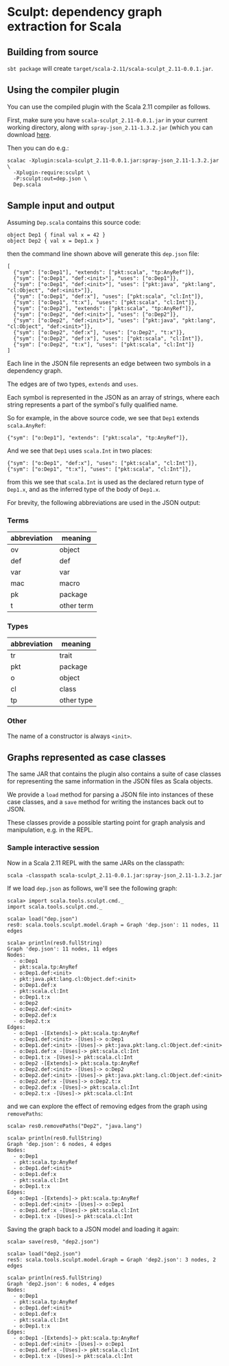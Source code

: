# Sculpt: dependency graph extraction for Scala

## Building from source

`sbt package` will create `target/scala-2.11/scala-sculpt_2.11-0.0.1.jar`.

## Using the compiler plugin

You can use the compiled plugin with the Scala 2.11 compiler as follows.

First, make sure you have `scala-sculpt_2.11-0.0.1.jar` in your current working directory,
along with `spray-json_2.11-1.3.2.jar` (which you can download
[here](http://repo1.maven.org/maven2/io/spray/spray-json_2.11/1.3.2/spray-json_2.11-1.3.2.jar).

Then you can do e.g.:

    scalac -Xplugin:scala-sculpt_2.11-0.0.1.jar:spray-json_2.11-1.3.2.jar \
      -Xplugin-require:sculpt \
      -P:sculpt:out=dep.json \
      Dep.scala

## Sample input and output

Assuming `Dep.scala` contains this source code:

```
object Dep1 { final val x = 42 }
object Dep2 { val x = Dep1.x }
```

then the command line shown above will generate this `dep.json` file:

```
[
  {"sym": ["o:Dep1"], "extends": ["pkt:scala", "tp:AnyRef"]},
  {"sym": ["o:Dep1", "def:<init>"], "uses": ["o:Dep1"]},
  {"sym": ["o:Dep1", "def:<init>"], "uses": ["pkt:java", "pkt:lang", "cl:Object", "def:<init>"]},
  {"sym": ["o:Dep1", "def:x"], "uses": ["pkt:scala", "cl:Int"]},
  {"sym": ["o:Dep1", "t:x"], "uses": ["pkt:scala", "cl:Int"]},
  {"sym": ["o:Dep2"], "extends": ["pkt:scala", "tp:AnyRef"]},
  {"sym": ["o:Dep2", "def:<init>"], "uses": ["o:Dep2"]},
  {"sym": ["o:Dep2", "def:<init>"], "uses": ["pkt:java", "pkt:lang", "cl:Object", "def:<init>"]},
  {"sym": ["o:Dep2", "def:x"], "uses": ["o:Dep2", "t:x"]},
  {"sym": ["o:Dep2", "def:x"], "uses": ["pkt:scala", "cl:Int"]},
  {"sym": ["o:Dep2", "t:x"], "uses": ["pkt:scala", "cl:Int"]}
]
```

Each line in the JSON file represents an edge between two symbols in a
dependency graph.

The edges are of two types, `extends` and `uses`.

Each symbol is represented in the JSON as an array of strings, where
each string represents a part of the symbol's fully qualified name.

So for example, in the above source code, we see that `Dep1` extends
`scala.AnyRef`:

    {"sym": ["o:Dep1"], "extends": ["pkt:scala", "tp:AnyRef"]},

And we see that `Dep1` uses `scala.Int` in two places:

    {"sym": ["o:Dep1", "def:x"], "uses": ["pkt:scala", "cl:Int"]},
    {"sym": ["o:Dep1", "t:x"], "uses": ["pkt:scala", "cl:Int"]},

from this we see that `scala.Int` is used as the declared return type
of `Dep1.x`, and as the inferred type of the body of `Dep1.x`.

For brevity, the following abbreviations are used in the JSON output:

### Terms

abbreviation | meaning
-------------|--------
ov           | object
def          | def
var          | var
mac          | macro
pk           | package
t            | other term

### Types

abbreviation | meaning
-------------|--------
tr           | trait
pkt          | package
o            | object
cl           | class
tp           | other type

### Other

The name of a constructor is always `<init>`.

## Graphs represented as case classes

The same JAR that contains the plugin also contains a suite of case
classes for representing the same information in the JSON files as
Scala objects.

We provide a `load` method for parsing a JSON file into instances
of these case classes, and a `save` method for writing the instances
back out to JSON.

These classes provide a possible starting point for graph analysis and
manipulation, e.g. in the REPL.

### Sample interactive session

Now in a Scala 2.11 REPL with the same JARs on the classpath:

    scala -classpath scala-sculpt_2.11-0.0.1.jar:spray-json_2.11-1.3.2.jar

If we load `dep.json` as follows, we'll see the following graph:

```
scala> import scala.tools.sculpt.cmd._
import scala.tools.sculpt.cmd._

scala> load("dep.json")
res0: scala.tools.sculpt.model.Graph = Graph 'dep.json': 11 nodes, 11 edges

scala> println(res0.fullString)
Graph 'dep.json': 11 nodes, 11 edges
Nodes:
  - o:Dep1
  - pkt:scala.tp:AnyRef
  - o:Dep1.def:<init>
  - pkt:java.pkt:lang.cl:Object.def:<init>
  - o:Dep1.def:x
  - pkt:scala.cl:Int
  - o:Dep1.t:x
  - o:Dep2
  - o:Dep2.def:<init>
  - o:Dep2.def:x
  - o:Dep2.t:x
Edges:
  - o:Dep1 -[Extends]-> pkt:scala.tp:AnyRef
  - o:Dep1.def:<init> -[Uses]-> o:Dep1
  - o:Dep1.def:<init> -[Uses]-> pkt:java.pkt:lang.cl:Object.def:<init>
  - o:Dep1.def:x -[Uses]-> pkt:scala.cl:Int
  - o:Dep1.t:x -[Uses]-> pkt:scala.cl:Int
  - o:Dep2 -[Extends]-> pkt:scala.tp:AnyRef
  - o:Dep2.def:<init> -[Uses]-> o:Dep2
  - o:Dep2.def:<init> -[Uses]-> pkt:java.pkt:lang.cl:Object.def:<init>
  - o:Dep2.def:x -[Uses]-> o:Dep2.t:x
  - o:Dep2.def:x -[Uses]-> pkt:scala.cl:Int
  - o:Dep2.t:x -[Uses]-> pkt:scala.cl:Int
```

and we can explore the effect of removing edges from the graph using `removePaths`:

```
scala> res0.removePaths("Dep2", "java.lang")

scala> println(res0.fullString)
Graph 'dep.json': 6 nodes, 4 edges
Nodes:
  - o:Dep1
  - pkt:scala.tp:AnyRef
  - o:Dep1.def:<init>
  - o:Dep1.def:x
  - pkt:scala.cl:Int
  - o:Dep1.t:x
Edges:
  - o:Dep1 -[Extends]-> pkt:scala.tp:AnyRef
  - o:Dep1.def:<init> -[Uses]-> o:Dep1
  - o:Dep1.def:x -[Uses]-> pkt:scala.cl:Int
  - o:Dep1.t:x -[Uses]-> pkt:scala.cl:Int
```

Saving the graph back to a JSON model and loading it again:

```
scala> save(res0, "dep2.json")

scala> load("dep2.json")
res5: scala.tools.sculpt.model.Graph = Graph 'dep2.json': 3 nodes, 2 edges

scala> println(res5.fullString)
Graph 'dep2.json': 6 nodes, 4 edges
Nodes:
  - o:Dep1
  - pkt:scala.tp:AnyRef
  - o:Dep1.def:<init>
  - o:Dep1.def:x
  - pkt:scala.cl:Int
  - o:Dep1.t:x
Edges:
  - o:Dep1 -[Extends]-> pkt:scala.tp:AnyRef
  - o:Dep1.def:<init> -[Uses]-> o:Dep1
  - o:Dep1.def:x -[Uses]-> pkt:scala.cl:Int
  - o:Dep1.t:x -[Uses]-> pkt:scala.cl:Int
```

